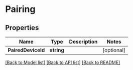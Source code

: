# Pairing

## Properties
Name | Type | Description | Notes
------------ | ------------- | ------------- | -------------
**PairedDeviceId** | **string** |  | [optional] 

[[Back to Model list]](../README.md#documentation-for-models) [[Back to API list]](../README.md#documentation-for-api-endpoints) [[Back to README]](../README.md)


